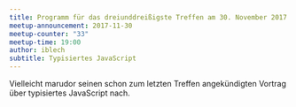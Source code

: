```yaml
---
title: Programm für das dreiunddreißigste Treffen am 30. November 2017
meetup-announcement: 2017-11-30
meetup-counter: "33"
meetup-time: 19:00
author: iblech
subtitle: Typisiertes JavaScript
---
```


Vielleicht marudor seinen schon zum letzten Treffen angekündigten Vortrag über
typisiertes JavaScript nach.
